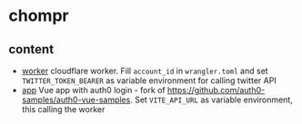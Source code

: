# chompr

## content

- <a href="./worker">worker</a> cloudflare worker. Fill `account_id` in `wrangler.toml` and set `TWITTER_TOKEN_BEARER` as variable environment for calling twitter API
- <a href="./app">app</a> Vue app with auth0 login - fork of https://github.com/auth0-samples/auth0-vue-samples. Set `VITE_API_URL` as variable environment, this calling the worker
